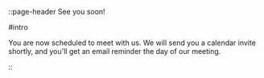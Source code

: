 ::page-header
See you soon!

#intro

You are now scheduled to meet with us. We will send you a calendar invite shortly, and you'll get an email reminder the day of our meeting.

::
